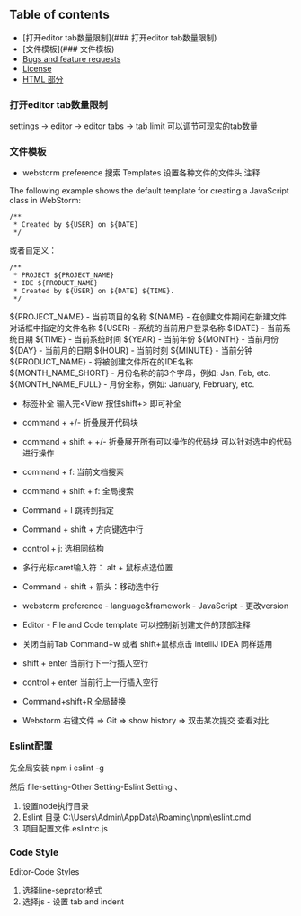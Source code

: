 ## Table of contents
- [打开editor tab数量限制](### 打开editor tab数量限制)
- [文件模板](### 文件模板)
- [Bugs and feature requests](#bugs-and-feature-requests)
- [License](#license)
- [HTML 部分](#html-部分)

### 打开editor tab数量限制
settings -> editor -> editor tabs -> tab limit 可以调节可现实的tab数量

### 文件模板

* webstorm preference 搜索 Templates 设置各种文件的文件头 注释

The following example shows the default template for creating a JavaScript class in WebStorm:
```
/**
 * Created by ${USER} on ${DATE}
 */
```
或者自定义：
```
/**
 * PROJECT ${PROJECT_NAME}
 * IDE ${PRODUCT_NAME}
 * Created by ${USER} on ${DATE} ${TIME}.
 */
```
${PROJECT_NAME} - 当前项目的名称
${NAME} - 在创建文件期间在新建文件对话框中指定的文件名称
${USER} - 系统的当前用户登录名称
${DATE} - 当前系统日期
${TIME} - 当前系统时间
${YEAR} - 当前年份
${MONTH} - 当前月份
${DAY} - 当前月的日期
${HOUR} - 当前时刻
${MINUTE} - 当前分钟
${PRODUCT_NAME} - 将被创建文件所在的IDE名称
${MONTH_NAME_SHORT} - 月份名称的前3个字母，例如: Jan, Feb, etc.
${MONTH_NAME_FULL} - 月份全称，例如: January, February, etc.

* <View></View>  标签补全 输入完<View 按住shift+> 即可补全
* command + +/- 折叠展开代码块
* command + shift + +/- 折叠展开所有可以操作的代码块  可以针对选中的代码进行操作
* command + f: 当前文档搜索
* command + shift + f: 全局搜索
* Command + l 跳转到指定
* Command + shift + 方向键选中行

* control + j: 选相同结构
* 多行光标caret输入符：  alt + 鼠标点选位置  

* Command + shift + 箭头：移动选中行

* webstorm preference - language&framework - JavaScript - 更改version

* Editor - File and Code template 可以控制新创建文件的顶部注释
* 关闭当前Tab Command+w  或者 shift+鼠标点击  intelliJ IDEA 同样适用

* shift + enter 当前行下一行插入空行
* control + enter 当前行上一行插入空行

* Command+shift+R 全局替换
* Webstorm 右键文件 => Git => show history => 双击某次提交 查看对比

### Eslint配置
先全局安装
npm i eslint -g

然后
file-setting-Other Setting-Eslint Setting 、

1. 设置node执行目录
2. Eslint 目录 C:\Users\Admin\AppData\Roaming\npm\eslint.cmd
3. 项目配置文件.eslintrc.js

### Code Style
Editor-Code Styles

1. 选择line-seprator格式 
2. 选择js - 设置 tab and indent






